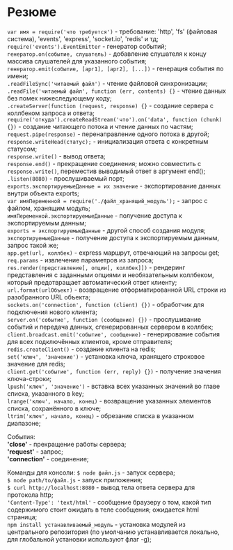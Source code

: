 # Резюме

`var имя = require('что требуется')` - требование: 'http', 'fs' (файловая система), 'events', 'express', 'socket.io', 'redis' и тд;   
`require('events').EventEmitter` - генератор событий;   
`генератор.on(событие, слушатель)` - добавление слушателя к концу массива слушателей для указанного события;   
`генератор.emit(событие, [арг1], [арг2], [...])` - генерация события по имени;   
`.readFileSync('читаемый файл')` - чтение файловой синхронизации;   
`.readFile('читаемый файл', function (err, contents) {}` - чтение данных без помех нижеследующему коду;    
`.createServer(function (request, response) {}` - создание сервера с коллбеком запроса и ответа;  
`require('откуда').createReadStream('что').on('data', function (chunk) {})` - создание читающего потока и чтение данных по частям;   
`request.pipe(response)` - перенаправление одного потока в другой;    
`response.writeHead(статус);` - инициализация ответа с конкретным статусом;   
`response.write()` - вывод ответа;   
`response.end()` - прекращение соединения; можно совместить с `response.write()`, переместив выводимый ответ в аргумент end();     
`.listen(8080)` - прослушиваемый порт;   
`exports.экспортируемыеДанные = их значение` - экспортирование данных внутри объекта exports;   
`var имяПеременной = require('./файл_хранящий_модуль');` - запрос с файлом, хранящим модуль;    
`имяПеременной.экспортируемыеДанные` - получение доступа к экспортируемым данным;    
`exports = экспортируемыеДанные` - другой способ создания модуля;    
`экспортируемыеДанные` - получение доступа к экспортируемым данным, запрос такой же;   
`app.get(url, коллбек)` - express маршрут, отвечающий на запросы get;   
`req.params` - извлечение параметров из запроса;   
`res.render(представление[, опции[, коллбек]])` - рендеринг представления с заданными опциями и необязательным коллбеком, который предотвращает автоматический ответ клиенту;   
`url.format(urlОбъект)` - возвращение отформатированной URL строки из разобранного URL объекта;    
`sockets.on('connection', function (client) {})` - обработчик для подключения нового клиента;   
`server.on('событие', function (сообщение) {})` - прослушивание событий и передача данных, сгенерированных сервером в коллбек;    
`client.broadcast.emit('событие', сообщение)` - генерирование события для всех подключённых клиентов, кроме отправителя;   
`redis.createClient()` - создание клиента на redis;   
`set('ключ', 'значение')` - установка ключа, хранящего строковое значение для redis;   
`client.get('событие', function (err, reply) {})` - получение значения ключа-строки;   
`lpush('ключ', 'значение')` - вставка всех указанных значений во главе списка, указанного в key;   
`lrange('ключ', начало, конец)` - возвращение указанных элементов списка, сохранённого в ключе;   
`ltrim('ключ', начало, конец)` - обрезание списка в указанном диапазоне;

События:   
**'close'** - прекращение работы сервера;   
**'request'** - запрос;   
**'connection'** - соединение;   

Команды для консоли:
`$ node файл.js` - запуск сервера;   
`$ node path/to/файл.js` - запуск приложения;   
`$ curl http:­//localhos­t:8080` - вывод тела ответа сервера для протокола http;    
`'Content-Type': 'text/html'` - сообщение браузеру о том, какой тип содержимого стоит ожидать в теле сообщения; ожидается html страница;   
`npm install устанавливаемый_модуль` - установка модулей из центрального репозитория (по умолчанию устанавливается локально, для глобальной установки используют флаг -g);   

